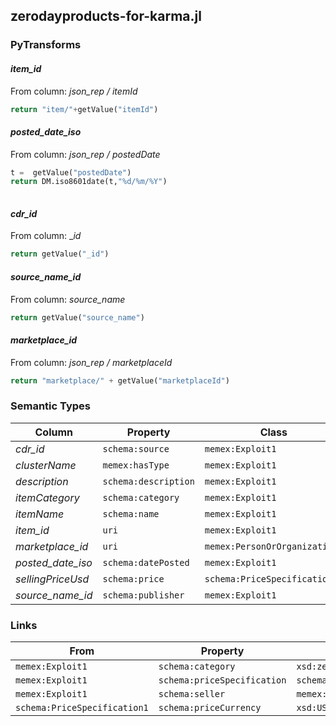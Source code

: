 ## zerodayproducts-for-karma.jl

### PyTransforms
#### _item_id_
From column: _json_rep / itemId_
``` python
return "item/"+getValue("itemId")
```

#### _posted_date_iso_
From column: _json_rep / postedDate_
``` python
t =  getValue("postedDate")
return DM.iso8601date(t,"%d/%m/%Y")
 
```

#### _cdr_id_
From column: __id_
``` python
return getValue("_id")
```

#### _source_name_id_
From column: _source_name_
``` python
return getValue("source_name")
```

#### _marketplace_id_
From column: _json_rep / marketplaceId_
``` python
return "marketplace/" + getValue("marketplaceId")
```


### Semantic Types
| Column | Property | Class |
|  ----- | -------- | ----- |
| _cdr_id_ | `schema:source` | `memex:Exploit1`|
| _clusterName_ | `memex:hasType` | `memex:Exploit1`|
| _description_ | `schema:description` | `memex:Exploit1`|
| _itemCategory_ | `schema:category` | `memex:Exploit1`|
| _itemName_ | `schema:name` | `memex:Exploit1`|
| _item_id_ | `uri` | `memex:Exploit1`|
| _marketplace_id_ | `uri` | `memex:PersonOrOrganization1`|
| _posted_date_iso_ | `schema:datePosted` | `memex:Exploit1`|
| _sellingPriceUsd_ | `schema:price` | `schema:PriceSpecification1`|
| _source_name_id_ | `schema:publisher` | `memex:Exploit1`|


### Links
| From | Property | To |
|  --- | -------- | ---|
| `memex:Exploit1` | `schema:category` | `xsd:zero-day-exploit`|
| `memex:Exploit1` | `schema:priceSpecification` | `schema:PriceSpecification1`|
| `memex:Exploit1` | `schema:seller` | `memex:PersonOrOrganization1`|
| `schema:PriceSpecification1` | `schema:priceCurrency` | `xsd:USD`|
